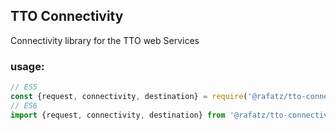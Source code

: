 ## TTO Connectivity

Connectivity library for the TTO web Services

### usage:
```javascript
// ES5
const {request, connectivity, destination} = require('@rafatz/tto-connectivity');
// ES6
import {request, connectivity, destination} from '@rafatz/tto-connectivity';
```


